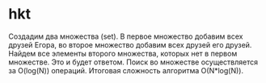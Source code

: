﻿# hkt
Создадим два множества (set). В первое множество добавим всех друзей Егора, во второе множество добавим всех друзей его друзей. 
Найдем все элементы второго множества, которых нет в первом множестве. Это и будет ответом. Поиск во множестве осуществляется за O(log(N)) операций.
Итоговая сложность алгоритма O(N*log(N)).
